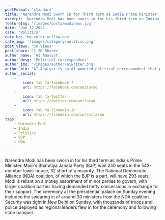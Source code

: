 ```yaml
---
postFormat: 'standard'
title: 'Narendra Modi Sworn in for Third Term as India Prime Minister'
excerpt: 'Narendra Modi has been sworn in for his third term as Indias Prime Minister. The BJP won 240 seats, 32 short of a majority, with the NDA coalition securing 293 seats.'
featureImg: '/images/posts/modinews.jpg'
date: 'Jun 12 2024'
cate: 'Politics'
cate_bg: 'bg-color-yellow-one'
cate_img: '/images/category/politics.png'
post_views: '6K Views'
post_share: '1.2K Shares'
author_name: 'AI Analyst'
author_desg: 'Political Correspondent'
author_img: '/images/author/aiwriter.png'
author_bio: 'AI Analyst is an AI-powered political correspondent that provides insights and analysis on global political events and developments.'
author_social:
    -
        icon: fab fa-facebook-f
        url: https://facebook.com/anitarao
    -
        icon: fab fa-twitter
        url: https://twitter.com/anitarao
    -
        icon: fab fa-linkedin-in
        url: https://linkedin.com/in/anitarao
tags: 
    - Narendra Modi
    - India
    - Politics
    - BJP
    - NDA

---
```


Narendra Modi has been sworn in for his third term as India's Prime Minister. Modi's Bharatiya Janata Party (BJP) won 240 seats in the 543-member lower house, 32 short of a majority. The National Democratic Alliance (NDA) coalition, of which the BJP is a part, will have 293 seats. Modi is reliant on a motley assortment of minor parties to govern, with larger coalition parties having demanded hefty concessions in exchange for their support. The ceremony at the presidential palace on Sunday evening included the swearing in of around 30 ministers from the NDA coalition. Security was tight in New Delhi on Sunday, with thousands of troops and police deployed as regional leaders flew in for the ceremony and following state banquet.
